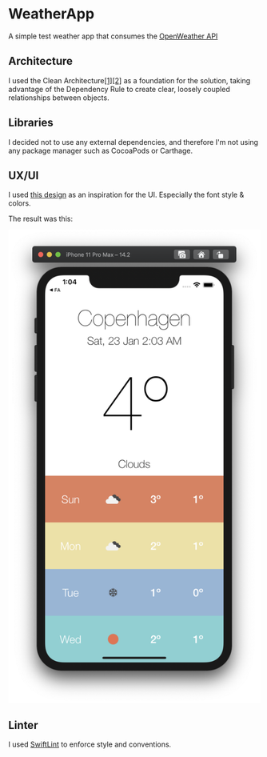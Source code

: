 # WeatherApp

A simple test weather app that consumes the [OpenWeather API](https://openweathermap.org/api)

## Architecture

I used the Clean Architecture[[1]](https://8thlight.com/blog/uncle-bob/2012/08/13/the-clean-architecture.html)[[2]](https://herbertograca.com/2017/11/16/explicit-architecture-01-ddd-hexagonal-onion-clean-cqrs-how-i-put-it-all-together/) as a foundation for the solution, taking advantage of the Dependency Rule to create clear, loosely coupled relationships between objects.

## Libraries

I decided not to use any external dependencies, and therefore I'm not using any package manager such as CocoaPods or Carthage.

## UX/UI

I used [this design](https://dribbble.com/kolage/projects/48364--Kelvin-The-Weather-App) as an inspiration for the UI. Especially the font style & colors.

The result was this:

![screenshot](screenshot.png)

## Linter

I used [SwiftLint](https://github.com/realm/SwiftLint) to enforce style and conventions.